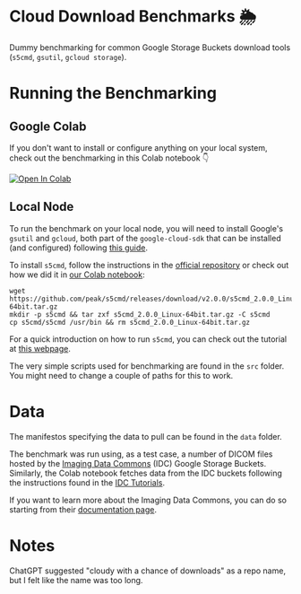 # Cloud Download Benchmarks 🌦️

Dummy benchmarking for common Google Storage Buckets download tools (`s5cmd`, `gsutil`, `gcloud storage`).


# Running the Benchmarking

## Google Colab
If you don't want to install or configure anything on your local system, check out the benchmarking in this Colab notebook 👇

[![Open In Colab](https://colab.research.google.com/assets/colab-badge.svg)](https://github.com/denbonte/cloudyday/blob/main/notebooks/download_benchmark.ipynb)

## Local Node
To run the benchmark on your local node, you will need to install Google's `gsutil` and `gcloud`, both part of the `google-cloud-sdk` that can be installed (and configured) following [this guide](https://cloud.google.com/storage/docs/gsutil_install).

To install `s5cmd`, follow the instructions in the [official repository](https://github.com/peak/s5cmd) or check out how we did it in [our Colab notebook](https://github.com/denbonte/cloudyday/blob/main/notebooks/download_benchmark.ipynb):

```
wget https://github.com/peak/s5cmd/releases/download/v2.0.0/s5cmd_2.0.0_Linux-64bit.tar.gz
mkdir -p s5cmd && tar zxf s5cmd_2.0.0_Linux-64bit.tar.gz -C s5cmd
cp s5cmd/s5cmd /usr/bin && rm s5cmd_2.0.0_Linux-64bit.tar.gz
```

For a quick introduction on how to run `s5cmd`, you can check out the tutorial at [this webpage](https://learn.canceridc.dev/data/downloading-data/downloading-data-with-s5cmd).

The very simple scripts used for benchmarking are found in the `src` folder. You might need to change a couple of paths for this to work.

# Data

The manifestos specifying the data to pull can be found in the `data` folder.

The benchmark was run using, as a test case, a number of DICOM files hosted by the [Imaging Data Commons](https://portal.imaging.datacommons.cancer.gov/) (IDC) Google Storage Buckets. Similarly, the Colab notebook fetches data from the IDC buckets following the instructions found in the [IDC Tutorials](https://github.com/ImagingDataCommons/IDC-Tutorials).

If you want to learn more about the Imaging Data Commons, you can do so starting from their [documentation page](https://learn.canceridc.dev/).

# Notes

ChatGPT suggested "cloudy with a chance of downloads" as a repo name, but I felt like the name was too long.
